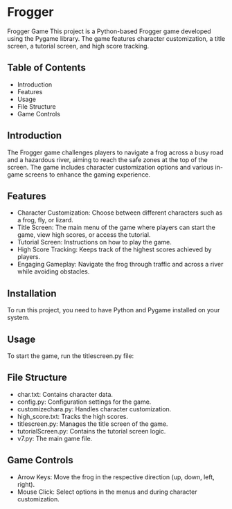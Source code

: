 # Frogger
Frogger Game
This project is a Python-based Frogger game developed using the Pygame library. The game features character customization, a title screen, a tutorial screen, and high score tracking.

## Table of Contents
- Introduction
- Features
- Usage
- File Structure
- Game Controls
## Introduction
The Frogger game challenges players to navigate a frog across a busy road and a hazardous river, aiming to reach the safe zones at the top of the screen. The game includes character customization options and various in-game screens to enhance the gaming experience.

## Features
- Character Customization: Choose between different characters such as a frog, fly, or lizard.
- Title Screen: The main menu of the game where players can start the game, view high scores, or access the tutorial.
- Tutorial Screen: Instructions on how to play the game.
- High Score Tracking: Keeps track of the highest scores achieved by players.
- Engaging Gameplay: Navigate the frog through traffic and across a river while avoiding obstacles.
## Installation
To run this project, you need to have Python and Pygame installed on your system.
## Usage
To start the game, run the titlescreen.py file:
## File Structure
- char.txt: Contains character data.
- config.py: Configuration settings for the game.
- customizechara.py: Handles character customization.
- high_score.txt: Tracks the high scores.
- titlescreen.py: Manages the title screen of the game.
- tutorialScreen.py: Contains the tutorial screen logic.
- v7.py: The main game file.
## Game Controls
- Arrow Keys: Move the frog in the respective direction (up, down, left, right).
- Mouse Click: Select options in the menus and during character customization.


